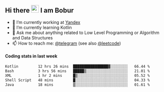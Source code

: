 ## Hi there <img src="https://media.giphy.com/media/hvRJCLFzcasrR4ia7z/giphy.gif" width="25px" height="25px"> I am Bobur

- 💼 I’m currently working at [Yandex](https://yandex.ru/)
- 🌱 I’m currently learning Kotlin
- 💬 Ask me about anything related to Low Level Programming or Algorithm and Data Structures
- 📫 How to reach me: [@telegram](https://t.me/octoant) (see also [@leetcode](https://leetcode.com/octoant/))    

#### Coding stats in last week

<!--START_SECTION:waka-->

```txt
Kotlin         12 hrs 26 mins  ████████████████▓░░░░░░░░   66.44 %
Bash           3 hrs 56 mins   █████▒░░░░░░░░░░░░░░░░░░░   21.01 %
XML            1 hr 2 mins     █▒░░░░░░░░░░░░░░░░░░░░░░░   05.52 %
Shell Script   48 mins         █░░░░░░░░░░░░░░░░░░░░░░░░   04.33 %
Java           18 mins         ▒░░░░░░░░░░░░░░░░░░░░░░░░   01.61 %
```

<!--END_SECTION:waka-->
